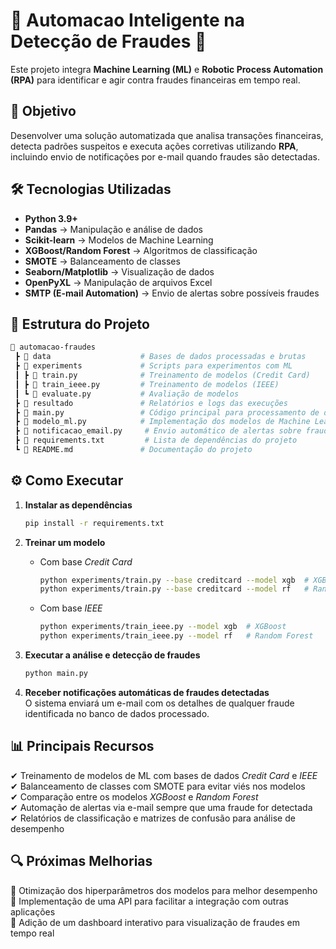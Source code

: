 # 🏦 Automacao Inteligente na Detecção de Fraudes 🚀  

Este projeto integra **Machine Learning (ML)** e **Robotic Process Automation (RPA)** para identificar e agir contra fraudes financeiras em tempo real.  

## 📌 Objetivo  
Desenvolver uma solução automatizada que analisa transações financeiras, detecta padrões suspeitos e executa ações corretivas utilizando **RPA**, incluindo envio de notificações por e-mail quando fraudes são detectadas.  

## 🛠 Tecnologias Utilizadas  
- **Python 3.9+**  
- **Pandas** → Manipulação e análise de dados  
- **Scikit-learn** → Modelos de Machine Learning  
- **XGBoost/Random Forest** → Algoritmos de classificação  
- **SMOTE** → Balanceamento de classes  
- **Seaborn/Matplotlib** → Visualização de dados  
- **OpenPyXL** → Manipulação de arquivos Excel  
- **SMTP (E-mail Automation)** → Envio de alertas sobre possíveis fraudes  

## 📂 Estrutura do Projeto  
```bash
📂 automacao-fraudes
 ┣ 📂 data                    # Bases de dados processadas e brutas
 ┣ 📂 experiments             # Scripts para experimentos com ML
 ┃ ┣ 📜 train.py              # Treinamento de modelos (Credit Card)
 ┃ ┣ 📜 train_ieee.py         # Treinamento de modelos (IEEE)
 ┃ ┗ 📜 evaluate.py           # Avaliação de modelos
 ┣ 📂 resultado               # Relatórios e logs das execuções
 ┣ 📜 main.py                 # Código principal para processamento de dados e automação RPA
 ┣ 📜 modelo_ml.py            # Implementação dos modelos de Machine Learning
 ┣ 📜 notificacao_email.py     # Envio automático de alertas sobre fraudes detectadas
 ┣ 📜 requirements.txt         # Lista de dependências do projeto
 ┗ 📜 README.md               # Documentação do projeto
```

## ⚙️ Como Executar  

1. **Instalar as dependências**  
   ```bash
   pip install -r requirements.txt
   ```

2. **Treinar um modelo**  
   - Com base *Credit Card*  
     ```bash
     python experiments/train.py --base creditcard --model xgb  # XGBoost  
     python experiments/train.py --base creditcard --model rf   # Random Forest  
     ```
   - Com base *IEEE*  
     ```bash
     python experiments/train_ieee.py --model xgb  # XGBoost  
     python experiments/train_ieee.py --model rf   # Random Forest  
     ```

3. **Executar a análise e detecção de fraudes**  
   ```bash
   python main.py
   ```

4. **Receber notificações automáticas de fraudes detectadas**  
   O sistema enviará um e-mail com os detalhes de qualquer fraude identificada no banco de dados processado.  

## 📊 Principais Recursos  
✔ Treinamento de modelos de ML com bases de dados *Credit Card* e *IEEE*  
✔ Balanceamento de classes com SMOTE para evitar viés nos modelos  
✔ Comparação entre os modelos *XGBoost* e *Random Forest*  
✔ Automação de alertas via e-mail sempre que uma fraude for detectada  
✔ Relatórios de classificação e matrizes de confusão para análise de desempenho  

## 🔍 Próximas Melhorias  
🔹 Otimização dos hiperparâmetros dos modelos para melhor desempenho  
🔹 Implementação de uma API para facilitar a integração com outras aplicações  
🔹 Adição de um dashboard interativo para visualização de fraudes em tempo real  

